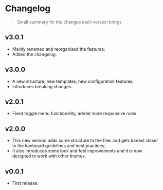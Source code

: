 # Changelog

> Small summary for the changes each version brings

## v3.0.1

- Mainly renamed and reorganised the features;
- Added the changelog.

## v3.0.0

- A new structure, new templates, new configuration features;
- Introduces breaking changes.

## v2.0.1

- Fixed toggle menu functionality, added more responsive rules.

## v2.0.0

- This new version adds some structure to the files and gets kanext closer to the kanboard guidelines and best practices;
- It also introduces some look and feel improvements and it is now designed to work with other themes.

## v0.0.1

- First release.
